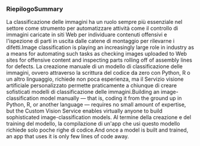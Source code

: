 ### <a name="summary"></a><span data-ttu-id="f1d8a-101">Riepilogo</span><span class="sxs-lookup"><span data-stu-id="f1d8a-101">Summary</span></span>

<span data-ttu-id="f1d8a-102">La classificazione delle immagini ha un ruolo sempre più essenziale nel settore come strumento per automatizzare attività come il controllo di immagini caricate in siti Web per individuare contenuti offensivi e l'ispezione di parti in uscita dalle catene di montaggio per rilevarne i difetti.</span><span class="sxs-lookup"><span data-stu-id="f1d8a-102">Image classification is playing an increasingly large role in industry as a means for automating such tasks as checking images uploaded to Web sites for offensive content and inspecting parts rolling off of assembly lines for defects.</span></span> <span data-ttu-id="f1d8a-103">La creazione manuale di un modello di classificazione delle immagini, ovvero attraverso la scrittura del codice da zero con Python, R o un altro linguaggio, richiede non poca esperienza, ma il Servizio visione artificiale personalizzato permette praticamente a chiunque di creare sofisticati modelli di classificazione delle immagini.</span><span class="sxs-lookup"><span data-stu-id="f1d8a-103">Building an image-classification model manually — that is, coding it from the ground up in Python, R, or another language — requires no small amount of expertise, but the Custom Vision Service enables virtually anyone to build sophisticated image-classification models.</span></span> <span data-ttu-id="f1d8a-104">Al termine della creazione e del training del modello, la compilazione di un'app che usi questo modello richiede solo poche righe di codice.</span><span class="sxs-lookup"><span data-stu-id="f1d8a-104">And once a model is built and trained, an app that uses it is only few lines of code away.</span></span>